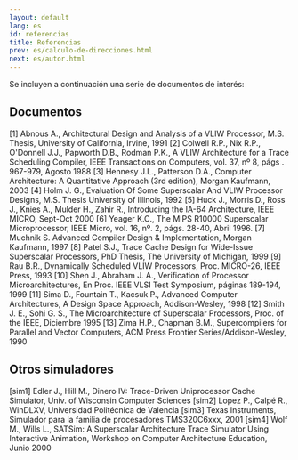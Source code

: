 ```yaml
---
layout: default
lang: es
id: referencias
title: Referencias
prev: es/calculo-de-direcciones.html
next: es/autor.html
---
```


Se incluyen a continuación una serie de documentos de interés:


## Documentos

[1] Abnous A., Architectural Design and Analysis of a VLIW Processor, M.S. Thesis, University of California, Irvine, 1991
[2] Colwell R.P., Nix R.P., O'Donnell J.J., Papworth D.B., Rodman P.K., A VLIW Architecture for a Trace Scheduling Compiler, IEEE Transactions on Computers, vol. 37, nº 8, págs . 967-979, Agosto 1988
[3] Hennesy J.L., Patterson D.A., Computer Architecture: A Quantitative Approach (3rd edition), Morgan Kaufmann, 2003
[4] Holm J. G., Evaluation Of Some Superscalar And VLIW Processor Designs, M.S. Thesis University of Illinois, 1992
[5] Huck J., Morris D., Ross J., Knies A., Mulder H., Zahir R., Introducing the IA-64 Architecture, IEEE MICRO, Sept-Oct 2000
[6] Yeager K.C., The MIPS R10000 Superscalar Microprocessor, IEEE Micro, vol. 16, nº. 2, págs. 28-40, Abril 1996. 
[7] Muchnik S. Advanced Compiler Design & Implementation, Morgan Kaufmann, 1997
[8] Patel S.J., Trace Cache Design for Wide-Issue Superscalar Processors, PhD Thesis, The University of Michigan, 1999
[9] Rau B.R., Dynamically Scheduled VLIW Processors, Proc. MICRO-26, IEEE Press, 1993
[10] Shen J., Abraham J. A., Verification of Processor Microarchitectures, En Proc. IEEE VLSI Test Symposium, páginas 189-194, 1999
[11] Sima D., Fountain T., Kacsuk P., Advanced Computer Architectures, A Design Space Approach, Addison-Wesley, 1998
[12] Smith J. E., Sohi G. S., The Microarchitecture of Superscalar Processors, Proc. of the IEEE, Diciembre 1995
[13] Zima H.P., Chapman B.M., Supercompilers for Parallel and Vector Computers, ACM Press Frontier Series/Addison-Wesley, 1990


## Otros simuladores
[sim1] Edler J., Hill M., Dinero IV: Trace-Driven Uniprocessor Cache Simulator, Univ. of Wisconsin Computer Sciences
[sim2] Lopez P., Calpé R., WinDLXV, Universidad Politécnica de Valencia
[sim3] Texas Instruments, Simulador para la familia de procesadores TMS320C6xxx, 2001
[sim4] Wolf M., Wills L., SATSim: A Superscalar Architecture Trace Simulator Using Interactive Animation, Workshop on Computer Architecture Education, Junio 2000